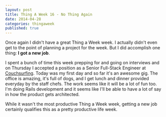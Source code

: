 ```yaml
---
layout: post
title: Thing A Week 16 - No Thing Again 
date: 2014-04-28
categories: thingaweek 
published: true
---
```


Once again I didn't have a great Thing a Week week. I actually didn't even get to the point of planning a project for the week. But I did accomplish one thing: **I got a new job**.

I spent a bunch of time this week prepping for and going on interviews and on Thursday I accepted a position as a Senior Full-Stack Engineer at [Couchsurfing](https://www.couchsurfing.org/). Today was my first day and so far it's an awesome gig. The office is amazing, it's full of dogs, and I get lunch and dinner provided everyday by the staff chefs. The work seems like it will be a lot of fun too. I'm doing Rails development and it seems like I'll be able to have a lot of say in how the product gets architected.

While it wasn't the most productive Thing a Week week, getting a new job certainly qualifies this as a pretty productive life week.